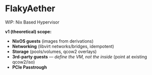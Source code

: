# FlakyAether
WIP: Nix Based Hypervisor


**v1 (theoretical) scope:**

* **NixOS guests** (images from derivations)
* **Networking** (libvirt networks/bridges, idempotent)
* **Storage** (pools/volumes, qcow2 overlays)
* **3rd-party guests** — *define the VM, not the inside* (point at existing qcow2/iso)
* **PCIe Passtrough**
